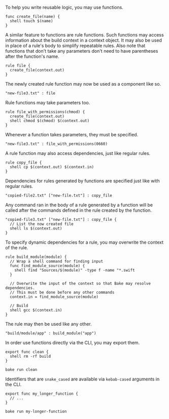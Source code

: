 To help you write reusable logic, you may use functions.

```bake
func create_file(name) {
  shell touch $(name)
}
```

A similar feature to functions are rule functions. Such functions may access information about the build context in a context object. It may also be used in place of a rule's body to simplify repeatable rules. Also note that functions that don't take any parameters don't need to have parentheses after the function's name.

```bake
rule file {
  create_file(context.out)
}
```

The newly created rule function may now be used as a component like so.

```bake
"new-file3.txt" : file
```

Rule functions may take parameters too.

```bake
rule file_with_permissions(chmod) {
  create_file(context.out)
  shell chmod $(chmod) $(context.out)
}
```

Whenever a function takes parameters, they must be specified.

```bake
"new-file3.txt" : file_with_permissions(0660)
```

A rule function may also access dependencies, just like regular rules.

```bake
rule copy_file {
  shell cp $(context.out) $(context.in)
}
```

Dependencies for rules generated by functions are specified just like with regular rules.

```bake
"copied-file2.txt" ["new-file.txt"] : copy_file
```

Any command ran in the body of a rule generated by a function will be called after the commands defined in the rule created by the function.

```bake
"copied-file3.txt" ["new-file.txt"] : copy_file {
  // List the now created file
  shell ls $(context.out)
}
```

To specify dynamic dependencies for a rule, you may overwrite the context of the rule.

```bake
rule build_module(module) {
  // Wrap a shell command for finding input
  func find_module_source(module) {
    shell find "Sources/$(module)" -type f -name "*.swift
  }

  // Overwrite the input of the context so that Bake may resolve dependencies.
  // This must be done before any other commands
  context.in = find_module_source(module)

  // Build
  shell gcc $(context.in)
}
```

The rule may then be used like any other.

```bake
"build/module/app" : build_module("app")
```

In order use functions directly via the CLI, you may export them.

```bake
export func clean {
  shell rm -rf build
}
```

```shell
bake run clean
```

Identifiers that are `snake_cased` are available via `kebab-cased` arguments in the CLI.

```bake
export func my_longer_function {
  // ...
}
```

```shell
bake run my-longer-function
```
